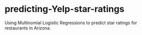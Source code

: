 # predicting-Yelp-star-ratings
Using Multinomial Logistic Regressions to predict star ratings for restaurants in Arizona.
